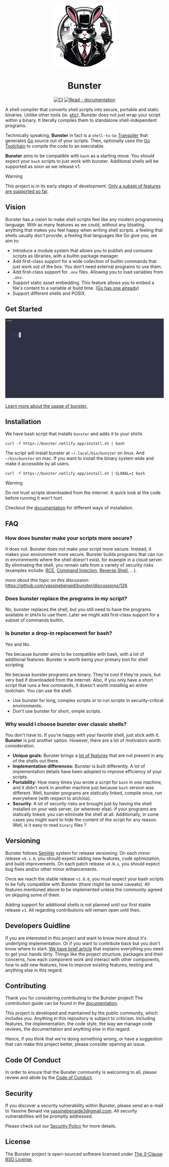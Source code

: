 <div align="center">
   <img width="200" src="./docs/public/logo.png"/>

# Bunster

</div>

<div align="center">

[![CI](https://github.com/yassinebenaid/bunster/actions/workflows/ci.yml/badge.svg)](https://github.com/yassinebenaid/bunster/actions/workflows/ci.yml)
[![Read - documentation](https://img.shields.io/badge/Read-documentation-9c2e5c)](https://bunster.netlify.app)

</div>

A shell compiler that converts shell scripts into secure, portable and static binaries. Unlike other tools (ie. [shc](https://github.com/neurobin/shc)), Bunster does not just wrap your script within a binary. It literally compiles them to standalone shell-independent programs.

Technically speaking, **Bunster** in fact is a `shell-to-Go` [Transpiler](https://en.wikipedia.org/wiki/Source-to-source_compiler) that generates [Go](https://go.dev) source out of your scripts. Then, optionally uses the [Go Toolchain](https://go.dev/dl) to compile the code to an executable.

**Bunster** aims to be compatible with `bash` as a starting move. You should expect your `bash` scripts to just work with bunster. Additional shells will be supported as soon as we release v1.

> [!WARNING]
> This project is in its early stages of development. [Only a subset of features are supported so far](https://bunster.netlify.app/supported-features.html).

## Vision

Bunster has a vision to make shell scripts feel like any modern programming language. With as many features as we could, without any bloating. anything that
makes you feel happy when writing shell scripts. a feeling that shells usually don't provide, a feeling that languages like Go give you, we aim to:

- Introduce a module system that allows you to publish and consume scripts as libraries, with a builtin package manager.
- Add first-class support for a wide collection of builtin commands that just work out of the box. You don't need external programs to use them.
- Add first-class support for `.env` files. Allowing you to load variables from `.env`.
- Support static asset embedding. This feature allows you to embed a file's content to a variable at build time. ([Go has one already](https://pkg.go.dev/embed))
- Support different shells and POSIX.


## Get Started

<img src="./docs/public/bunster.gif"/>

[Learn more about the usage of bunster.](https://bunster.netlify.app)

## Installation

We have bash script that installs `bunster` and adds it to your `$PATH`.

```shell
curl -f https://bunster.netlify.app/install.sh | bash
```


The script will install bunster at `~/.local/bin/bunster` on linux. And `~/bin/bunster` on mac. If you want to install the binary system wide and make it accessible by all users.

```shell
curl -f https://bunster.netlify.app/install.sh | GLOBAL=1 bash
```


> [!WARNING]
> Do not trust scripts downloaded from the internet. A quick look at the code before running it won't hurt.

Checkout the [documentation](https://bunster.netlify.app/installation) for different ways of installation.

## FAQ
### How does bunster make your scripts more secure?
It does not. Bunster does not make your script more secure. Instead, it makes your environment more secure. Bunster builds programs that can run in environments where the shell doesn't exist, for example in a cloud server. By eliminating the shell, you remain safe from a variety of security risks (examples include: [RCE](https://www.invicti.com/learn/remote-code-execution-rce/), [Command Injection](https://www.imperva.com/learn/application-security/command-injection/#:~:text=Code%20injection%20is%20a%20generic,proper%20input%2Foutput%20data%20validation.), [Reverse Shell](https://www.wiz.io/academy/reverse-shell-attacks), ...).

_more about this topic on this discussion:_ https://github.com/yassinebenaid/bunster/discussions/126.

### Does bunster replace the programs in my script?
No, bunster replaces the shell, but you still need to have the programs available in `$PATH` to use them. Later we might add first-class support for a subset of commands builtin.

### Is bunster a drop-in replacement for bash?
Yes and No.

Yes because bunster aims to be compatible with bash, with a lot of additional features. Bunster is worth being your primary tool for shell scripting.

No because bunster programs are binary. They're cool if they're yours, but very bad if downloaded from the internet. Also, if you only have a short script that runs a few commands, it doesn't worth installing an entire toolchain. You can use the shell.

- Use bunster for long, complex scripts or to run scripts in security-critical environments.
- Don't use bunster for short, simple scripts.

### Why would I choose bunster over classic shells?
You don't have to. If you're happy with your favorite shell, just stick with it. **Bunster** is just another option. However, there are a lot of motivators worth consideration.

- **Unique goals:** Bunster brings a [lot of features](https://github.com/yassinebenaid/bunster/edit/update-readme/README.md#goals) that are not present in any of the shells out there.
- **Implementation differences:** Bunster is built differently. A lot of implementation details have been adopted to improve efficiency of your scripts.
- **Portability**: How many times you wrote a script for `bash` in one machine, and it didn't work in another machine just because `bash` version was different. Well, bunster programs are statically linked, compile once, run everywhere (with respect to arch/os).
- **Security**: A lot of security risks are brought just by having the shell installed on your web server, (or wherever else). if your programs are statically linked. you can eliminate the shell at all. Additionally, in some cases you might want to hide the content of the script for any reason. Well, is it easy to read `binary` files ?

## Versioning

Bunster follows [SemVer](https://semver.org/) system for release versioning. On each minor release `v0.x.0`, you should expect adding new features, code optimization, and build improvements. On each patch release `v0.N.x`, you should expect bug fixes and/or other minor enhancements.

Once we reach the stable release `v1.0.0`, you must expect your bash scripts to be fully compatible with Bunster (there might be some caveats). All features mentioned above to be implemented unless the community agreed on skipping some of them.

Adding support for additional shells is not planned until our first stable release `v1`. All regarding contributions will remain open until then.

## Developers Guidline

If you are interested in this project and want to know more about it's underlying implementation. Or if you want to contribute back but you don't know where to start. [We have brief article](https://bunster.netlify.app/developers) that explains everything you need to get your hands dirty. Things like the project structure, packages and their concerns, how each component work and interact with other components, how to add new features, how to improve existing features, testing and anything else in this regard. 

## Contributing

Thank you for considering contributing to the Bunster project! The contribution guide can be found in the [documentation](https://bunster.netlify.app/contributing).

This project is developed and maintained by the public community, which includes you. Anything in this repository is subject to criticism. Including features, the implementation, the code style, the way we manage code reviews, the documentation and anything else in this regard.

Hence, if you think that we're doing something wrong, or have a suggestion that can make this project better, please consider opening an issue.

## Code Of Conduct

In order to ensure that the Bunster community is welcoming to all, please review and abide by the [Code of Conduct](https://github.com/yassinebenaid/bunster/tree/master/CODE_OF_CONDUCT.md).

## Security

If you discover a security vulnerability within Bunster, please send an e-mail to Yassine Benaid via yassinebenaide3@gmail.com. All security vulnerabilities will be promptly addressed.

Please check out our [Security Policy](https://github.com/yassinebenaid/bunster/tree/master/SECURITY.md) for more details.

## License

The Bunster project is open-sourced software licensed under [The 3-Clause BSD License](https://opensource.org/license/bsd-3-clause).
